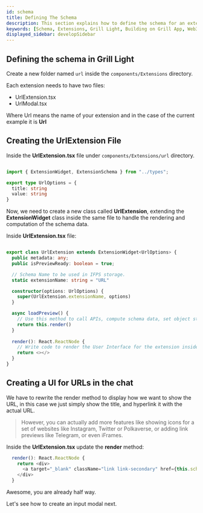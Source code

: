 ```yaml
---
id: schema
title: Defining The Schema
description: This section explains how to define the schema for an extension for the Grill Light app.  
keywords: [Schema, Extensions, Grill Light, Building on Grill App, Web3 Social, Blockchain, Subsocial]
displayed_sidebar: developSidebar
---
```


## Defining the schema in Grill Light

Create a new folder named `url` inside the `components/Extensions` directory.

Each extension needs to have two files:

- UrlExtension.tsx
- UrlModal.tsx

Where Url means the name of your extension and in the case of the current example it is **Url**


## Creating the UrlExtension File

Inside the **UrlExtension.tsx** file under `components/Extensions/url` directory.

```ts

import { ExtensionWidget, ExtensionSchema } from "../types";

export type UrlOptions = {
  title: string
  value: string
}


```

Now, we need to create a new class called **UrlExtension**, extending the **ExtensionWidget** class inside the same file to handle the rendering and computation of the schema data.

Inside **UrlExtension.tsx** file:
```ts

export class UrlExtension extends ExtensionWidget<UrlOptions> {
  public metadata: any;
  public isPreviewReady: boolean = true;

  // Schema Name to be used in IFPS storage.
  static extensionName: string = "URL"

  constructor(options: UrlOptions) {
    super(UrlExtension.extensionName, options)
  }

  async loadPreview() {
    // Use this method to call APIs, compute schema data, set object state, etc.
    return this.render()
  }
  
  render(): React.ReactNode {
    // Write code to render the User Interface for the extension inside chat component.
    return <></>
  }
}

```

## Creating a UI for URLs in the chat

We have to rewrite the render method to display how we want to show the URL, in this case we just simply show the title, and hyperlink it with the actual URL.

> However, you can actually add more features like showing icons for a set of websites like Instagram, Twitter or Polkaverse, or adding link previews like Telegram, or even iFrames.

Inside the **UrlExtension.tsx** update the **render** method:

```ts
  render(): React.ReactNode {
    return <div>
      <a target="_blank" className="link link-secondary" href={this.schema.options.value}>{this.schema.options.title}</Link>
    </div>
  }
```

Awesome, you are already half way. 

Let's see how to create an input modal next.

